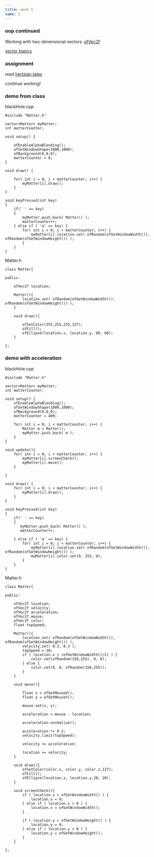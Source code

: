```yaml
---
title: week 5
name: 5
---
```


<h3 class="text-muted">oop continued</h3>

Working with two-dimensional vectors: <a href="http://www.openframeworks.cc/documentation/math/ofVec2f.html" target="_blank" class="inline">ofVec2f</a>

<a href="http://www.openframeworks.cc/tutorials/c++%20concepts/001_stl_vectors_basic.html" target="_blank" class="inline">vector basics</a>

<h3 class="text-muted">assignment</h3>

read <a href="{{site.url}}/media/pdfs/HertzianTales.pdf" class="inline" target="_blank">hertzian tales</a>

continue working!

<h3 class="text-muted">demo from class</h3>

blackHole.cpp

	#include "Matter.h"

	vector<Matter> myMatter;
	int matterCounter;

	void setup() {
		
		ofEnableAlphaBlending();
		ofSetWindowShape(1000,1000);
		ofBackground(0,0,0);
		matterCounter = 0;
	}

	void draw() {
		
		for( int i = 0; i < matterCounter; i++) {
		    myMatter[i].draw();
		}
	}

	void keyPressed(int key)
	{
	    if(' ' == key)
	    {
	        myMatter.push_back( Matter() );
	        matterCounter++;
	    } else if ( 'a' == key) {
	        for( int i = 0; i < matterCounter; i++) {
	    	    myMatter[i].location.set( ofRandom(ofGetWindowWidth()), ofRandom(ofGetWindowHeight()) );
	    	}
	    }
	}


Matter.h

	class Matter{

	public:

	    ofVec2f location;

		Matter(){
	        location.set( ofRandom(ofGetWindowWidth()), ofRandom(ofGetWindowHeight()) );
		}	
		
		void draw(){
		  
		    ofSetColor(255,255,255,127);
		    ofFill();
		    ofEllipse(location.x, location.y, 60, 60);
		}
		
	};

<h3 class="text-muted">demo with acceleration</h3>

blackHole.cpp

	#include "Matter.h"

	vector<Matter> myMatter;
	int matterCounter;

	void setup() {
		ofEnableAlphaBlending();
		ofSetWindowShape(1000,1000);
		ofBackground(0,0,0);
		matterCounter = 400;
		
		for( int i = 0; i < matterCounter; i++) {
		    Matter m = Matter();
		    myMatter.push_back( m );
		}
	}

	void update(){
	    for( int i = 0; i < matterCounter; i++) {
		    myMatter[i].screenCheck();
		    myMatter[i].move();
		}
		
	}

	void draw() {
		for( int i = 0; i < matterCounter; i++) {
		    myMatter[i].draw();
		}
	}

	void keyPressed(int key)
	{
	    if(' ' == key)
	    {
	       myMatter.push_back( Matter() );
	       matterCounter++;
	       
	    } else if ( 'a' == key) {
	        for( int i = 0; i < matterCounter; i++) {
	    	    myMatter[i].location.set( ofRandom(ofGetWindowWidth()), ofRandom(ofGetWindowHeight()) );
	    	    myMatter[i].color.set(0, 255, 0);
	    	}
	    }
	}

Matter.h

	class Matter{

	public:

	    ofVec2f location;
	    ofVec2f velocity;
	    ofVec2f acceleration;
	    ofVec2f mouse;
	    ofVec3f color;
	    float topSpeed;

		Matter(){
	        location.set( ofRandom(ofGetWindowWidth()), ofRandom(ofGetWindowHeight()) );
	        velocity.set( 0.3, 0.3 );
	        topSpeed = 10;
	        if ( location.x < (ofGetWindowWidth()/2) ) {
	            color.set(ofRandom(150,255), 0, 0);
	        } else {
	            color.set(0, 0, ofRandom(150,255));
	        }
		}
		
		void move(){
		    
		    float x = ofGetMouseX();
		    float y = ofGetMouseY();
		    
		    mouse.set(x, y);
		    
		    acceleration = mouse - location;
	        
		    acceleration.normalize();
		    
		    acceleration *= 0.2;
		    velocity.limit(topSpeed);
		    
		    velocity += acceleration;
		    
		    location += velocity;
		}
		
		void draw(){
		    ofSetColor(color.x, color.y, color.z,127);
		    ofFill();
		    ofEllipse(location.x, location.y,20, 20);
		}
		
		void screenCheck(){
		    if ( location.x > ofGetWindowWidth() ) {
		        location.x = 0;
		    } else if ( location.x < 0 ) {
		        location.x = ofGetWindowWidth();
		    }
		    
		    if ( location.y > ofGetWindowHeight() ) {
		        location.y = 0;
		    } else if ( location.y < 0 ) {
		        location.y = ofGetWindowHeight();
		    }
		}
		
	};

